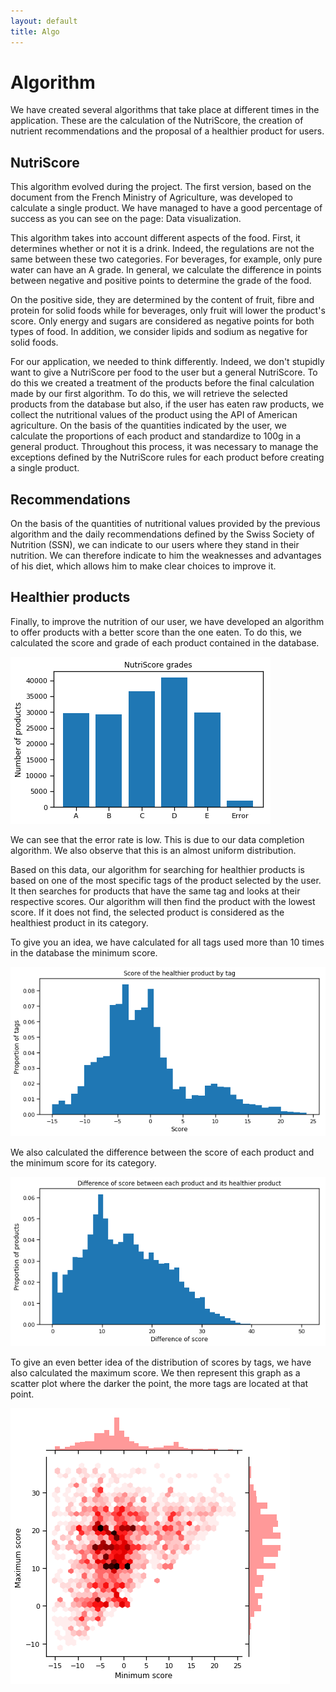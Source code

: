 ```yaml
---
layout: default
title: Algo
---
```

# Algorithm
We have created several algorithms that take place at different times in the application. These are the calculation of the NutriScore, the creation of nutrient recommendations and the proposal of a healthier product for users.

## NutriScore
This algorithm evolved during the project. The first version, based on the document from the French Ministry of Agriculture, was developed to calculate a single product. We have managed to have a good percentage of success as you can see on the page: Data visualization. 

This algorithm takes into account different aspects of the food. First, it determines whether or not it is a drink. Indeed, the regulations are not the same between these two categories. For beverages, for example, only pure water can have an A grade. In general, we calculate the difference in points between negative and positive points to determine the grade of the food. 

On the positive side, they are determined by the content of fruit, fibre and protein for solid foods while for beverages, only fruit will lower the product's score. Only energy and sugars are considered as negative points for both types of food. In addition, we consider lipids and sodium as negative for solid foods.

For our application, we needed to think differently. Indeed, we don't stupidly want to give a NutriScore per food to the user but a general NutriScore. To do this we created a treatment of the products before the final calculation made by our first algorithm. 
To do this, we will retrieve the selected products from the database but also, if the user has eaten raw products, we collect the nutritional values of the product using the API of American agriculture. On the basis of the quantities indicated by the user, we calculate the proportions of each product and standardize to 100g in a general product. Throughout this process, it was necessary to manage the exceptions defined by the NutriScore rules for each product before creating a single product.

## Recommendations
On the basis of the quantities of nutritional values provided by the previous algorithm and the daily recommendations defined by the Swiss Society of Nutrition (SSN), we can indicate to our users where they stand in their nutrition.  We can therefore indicate to him the weaknesses and advantages of his diet, which allows him to make clear choices to improve it. 

## Healthier products
Finally, to improve the nutrition of our user, we have developed an algorithm to offer products with a better score than the one eaten. 
To do this, we calculated the score and grade of each product contained in the database.

![png](./image/grade_proportion.png)

We can see that the error rate is low. This is due to our data completion algorithm. We also observe that this is an almost uniform distribution.

Based on this data, our algorithm for searching for healthier products is based on one of the most specific tags of the product selected by the user. It then searches for products that have the same tag and looks at their respective scores. Our algorithm will then find the product with the lowest score. If it does not find, the selected product is considered as the healthiest product in its category. 

To give you an idea, we have calculated for all tags used more than 10 times in the database the minimum score.

![png](./image/min_score.png)

We also calculated the difference between the score of each product and the minimum score for its category. 

![png](./image/diff_score.png)

To give an even better idea of the distribution of scores by tags, we have also calculated the maximum score. We then represent this graph as a scatter plot where the darker the point, the more tags are located at that point. 

![png](./image/max_min_score.png)
